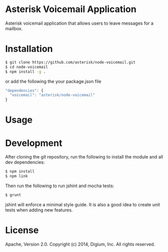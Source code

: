 # Asterisk Voicemail Application

Asterisk voicemail application that allows users to leave messages for a mailbox.

# Installation

```bash
$ git clone https://github.com/asterisk/node-voicemail.git
$ cd node-voicemail
$ npm install -g .
```

or add the following the your package.json file

```JavaScript
"dependencies": {
  "voicemail": "asterisk/node-voicemail"
}
```

# Usage

# Development

After cloning the git repository, run the following to install the module and all dev dependencies:

```bash
$ npm install
$ npm link
```

Then run the following to run jshint and mocha tests:

```bash
$ grunt
```

jshint will enforce a minimal style guide. It is also a good idea to create unit tests when adding new features.

# License

Apache, Version 2.0. Copyright (c) 2014, Digium, Inc. All rights reserved.


